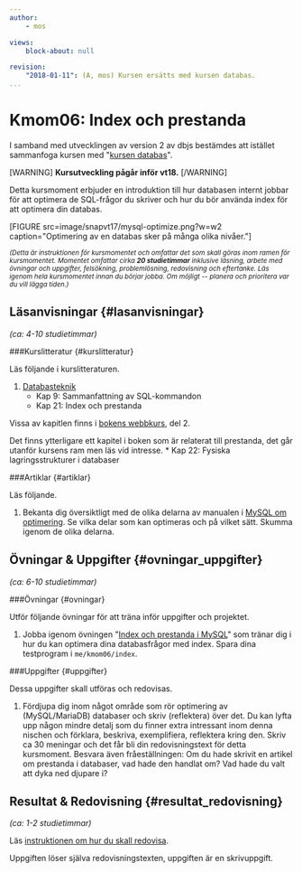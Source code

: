 ```yaml
---
author:
    - mos

views:
    block-about: null

revision:
    "2018-01-11": (A, mos) Kursen ersätts med kursen databas.
...
```

Kmom06: Index och prestanda
==================================

I samband med utvecklingen av version 2 av dbjs bestämdes att istället sammanfoga kursen med "[kursen databas](kurser/databas-v1)".

<!--stop-->

[WARNING]
**Kursutveckling pågår inför vt18.**
[/WARNING]

Detta kursmoment erbjuder en introduktion till hur databasen internt jobbar för att optimera de SQL-frågor du skriver och hur du bör använda index för att optimera din databas.

<!--more-->

[FIGURE src=image/snapvt17/mysql-optimize.png?w=w2 caption="Optimering av en databas sker på många olika nivåer."]

<small><i>(Detta är instruktionen för kursmomentet och omfattar det som skall göras inom ramen för kursmomentet. Momentet omfattar cirka **20 studietimmar** inklusive läsning, arbete med övningar och uppgifter, felsökning, problemlösning, redovisning och eftertanke. Läs igenom hela kursmomentet innan du börjar jobba. Om möjligt -- planera och prioritera var du vill lägga tiden.)</i></small>



Läsanvisningar  {#lasanvisningar}
---------------------------------

*(ca: 4-10 studietimmar)*


###Kurslitteratur  {#kurslitteratur}

Läs följande i kurslitteraturen.

1. [Databasteknik](kunskap/boken-databasteknik)
    * Kap 9: Sammanfattning av SQL-kommandon
    * Kap 21: Index och prestanda

Vissa av kapitlen finns i [bokens webbkurs](http://www.databasteknik.se/webbkursen/), del 2.

Det finns ytterligare ett kapitel i boken som är relaterat till prestanda, det går utanför kursens ram men läs vid intresse.
    * Kap 22: Fysiska lagringsstrukturer i databaser


<!--
Saker vi inte hanterat:

* Kap 13: Säkerhet i databaser
-->



###Artiklar {#artiklar}

Läs följande.

1. Bekanta dig översiktligt med de olika delarna av manualen i [MySQL om optimering](https://dev.mysql.com/doc/refman/5.7/en/optimization.html). Se vilka delar som kan optimeras och på vilket sätt. Skumma igenom de olika delarna.



Övningar & Uppgifter  {#ovningar_uppgifter}
-------------------------------------------

*(ca: 6-10 studietimmar)*



###Övningar {#ovningar}

Utför följande övningar för att träna inför uppgifter och projektet.

1. Jobba igenom övningen "[Index och prestanda i MySQL](kunskap/index-och-prestanda-i-mysql)" som tränar dig i hur du kan optimera dina databasfrågor med index. Spara dina testprogram i `me/kmom06/index`.

<!--
Artikel om hur man skriver bra SQL frågor på ett optimerat sätt.
-->


###Uppgifter {#uppgifter}

Dessa uppgifter skall utföras och redovisas.

1. Fördjupa dig inom något område som rör optimering av (MySQL/MariaDB) databaser och skriv (reflektera) över det. Du kan lyfta upp någon mindre detalj som du finner extra intressant inom denna nischen och förklara, beskriva, exemplifiera, reflektera kring den. Skriv ca 30 meningar och det får bli din redovisningstext för detta kursmoment. Besvara även fråeställningen: Om du hade skrivit en artikel om prestanda i databaser, vad hade den handlat om? Vad hade du valt att dyka ned djupare i?

<!--
Dessa uppgifter skall utföras och redovisas.

1. Gör uppgiften "Snabba upp en databas". Både index och optimera frågor.

Potentiell som en lab (mot MySQL)?

-->



Resultat & Redovisning  {#resultat_redovisning}
-----------------------------------------------

*(ca: 1-2 studietimmar)*

Läs [instruktionen om hur du skall redovisa](./../redovisa).

Uppgiften löser själva redovisningstexten, uppgiften är en skrivuppgift.

<!--
Se till att följande frågor besvaras i redovisningstexten.

* Gick det bra att jobba igenom artikeln om index, fick du förståelse för 
-->
